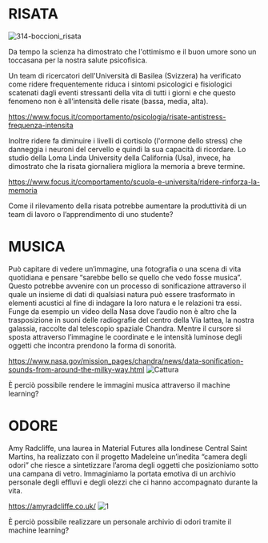 # RISATA
![314-boccioni_risata](https://user-images.githubusercontent.com/79698027/122649801-fd673680-d12f-11eb-9934-b4b667f63618.jpg)

Da tempo la scienza ha dimostrato che l'ottimismo e il buon umore sono un toccasana per la nostra salute psicofisica.  

Un team di ricercatori dell'Università di Basilea (Svizzera) ha verificato come ridere frequentemente riduca i sintomi psicologici e fisiologici scatenati dagli eventi stressanti della vita di tutti i giorni e che questo fenomeno non è all’intensità delle risate (bassa, media, alta).

https://www.focus.it/comportamento/psicologia/risate-antistress-frequenza-intensita

Inoltre ridere fa diminuire i livelli di cortisolo (l'ormone dello stress) che danneggia i neuroni del cervello e quindi la sua capacità di ricordare. Lo studio della Loma Linda University della California (Usa), invece, ha dimostrato che la risata giornaliera migliora la memoria a breve termine.

https://www.focus.it/comportamento/scuola-e-universita/ridere-rinforza-la-memoria

Come il rilevamento della risata potrebbe aumentare la produttività di un team di lavoro o l’apprendimento di uno studente?



# MUSICA

Può capitare di vedere un’immagine, una fotografia o una scena di vita quotidiana e pensare “sarebbe bello se quello che vedo fosse musica”. 
Questo potrebbe avvenire con un processo di sonificazione attraverso il quale un insieme di dati di qualsiasi natura può essere trasformato in elementi acustici al fine di indagare la loro natura e le relazioni tra essi.
Funge da esempio un video della Nasa dove l’audio non è altro che la trasposizione in suoni delle radiografie del centro della Via lattea, la nostra galassia, raccolte dal telescopio spaziale Chandra. Mentre il cursore si sposta attraverso l’immagine le coordinate e le intensità luminose degli oggetti che incontra prendono la forma di sonorità.

https://www.nasa.gov/mission_pages/chandra/news/data-sonification-sounds-from-around-the-milky-way.html
![Cattura](https://user-images.githubusercontent.com/79698027/122649913-71a1da00-d130-11eb-9bdc-81f46273dfaf.JPG)

È perciò possibile rendere le immagini musica attraverso il machine learning?



# ODORE

Amy Radcliffe, una laurea in Material Futures alla londinese Central Saint Martins, ha realizzato con il progetto Madeleine un’inedita “camera degli odori” che riesce a sintetizzare l’aroma degli oggetti che posizioniamo sotto una campana di vetro. Immaginiamo la portata emotiva di un archivio personale degli effluvi e degli olezzi che ci hanno accompagnato durante la vita.

https://amyradcliffe.co.uk/
![1](https://user-images.githubusercontent.com/79698027/122649951-9e55f180-d130-11eb-97ef-630918df0bf3.JPG)

È perciò possibile realizzare un personale archivio di odori tramite il machine learning?

